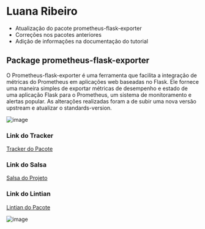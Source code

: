 # Luana Ribeiro

- Atualização do pacote prometheus-flask-exporter
- Correções nos pacotes anteriores
- Adição de informações na documentação do tutorial

## Package prometheus-flask-exporter 

O Prometheus-flask-exporter é uma ferramenta que facilita a integração de métricas do Prometheus em aplicações web baseadas no Flask. Ele fornece uma maneira simples de exportar métricas de desempenho e estado de uma aplicação Flask para o Prometheus, um sistema de monitoramento e alertas popular.
As alterações realizadas foram a de subir uma nova versão upstream e atualizar o standards-version.

![image](https://github.com/user-attachments/assets/a4810ed1-653f-4af0-b928-69599a09a3bf)

### Link do Tracker
[Tracker do Pacote](https://tracker.debian.org/pkg/prometheus-flask-exporter)

### Link do Salsa
[Salsa do Projeto](https://salsa.debian.org/python-team/packages/prometheus-flask-exporter.git)

### Link do Lintian
[Lintian do Pacote](https://udd.debian.org/lintian/?packages=prometheus-flask-exporter)

![image](https://github.com/user-attachments/assets/52c84851-ec3f-42ea-9406-df60698f899a)